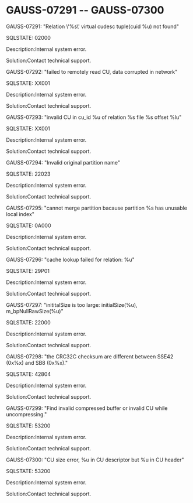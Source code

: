 # GAUSS-07291 -- GAUSS-07300<a name="EN-US_TOPIC_0302073627"></a>

GAUSS-07291: "Relation \\'%s\\' virtual cudesc tuple\(cuid %u\) not found"

SQLSTATE: 02000

Description:Internal system error.

Solution:Contact technical support.

GAUSS-07292: "failed to remotely read CU, data corrupted in network"

SQLSTATE: XX001

Description:Internal system error.

Solution:Contact technical support.

GAUSS-07293: "invalid CU in cu\_id %u of relation %s file %s offset %lu"

SQLSTATE: XX001

Description:Internal system error.

Solution:Contact technical support.

GAUSS-07294: "Invalid original partition name"

SQLSTATE: 22023

Description:Internal system error.

Solution:Contact technical support.

GAUSS-07295: "cannot merge partition bacause partition %s has unusable local index"

SQLSTATE: 0A000

Description:Internal system error.

Solution:Contact technical support.

GAUSS-07296: "cache lookup failed for relation: %u"

SQLSTATE: 29P01

Description:Internal system error.

Solution:Contact technical support.

GAUSS-07297: "inititalSize is too large: initialSize\(%u\), m\_bpNullRawSize\(%u\)"

SQLSTATE: 22000

Description:Internal system error.

Solution:Contact technical support.

GAUSS-07298: "the CRC32C checksum are different between SSE42 \(0x%x\) and SB8 \(0x%x\)."

SQLSTATE: 42804

Description:Internal system error.

Solution:Contact technical support.

GAUSS-07299: "Find invalid compressed buffer or invalid CU while uncompressing."

SQLSTATE: 53200

Description:Internal system error.

Solution:Contact technical support.

GAUSS-07300: "CU size error, %u in CU descriptor but %u in CU header"

SQLSTATE: 53200

Description:Internal system error.

Solution:Contact technical support.

